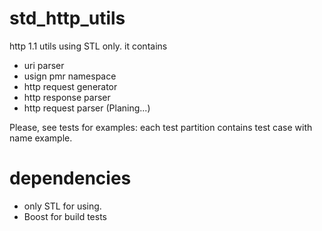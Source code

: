 # std_http_utils
http 1.1 utils using STL only. it contains
- uri parser
- usign pmr namespace
- http request generator
- http response parser
- http request parser (Planing...)

Please, see tests for examples: each test partition contains test case with name example.

# dependencies
- only STL for using.
- Boost for build tests
